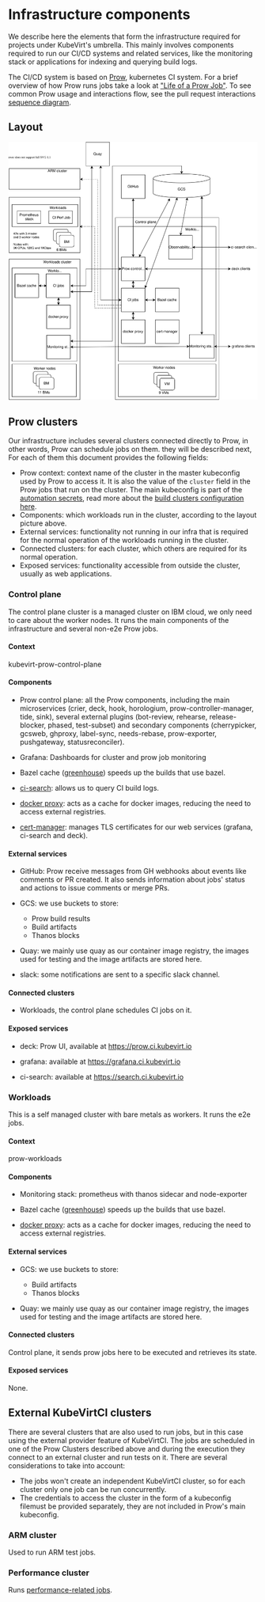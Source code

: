 # Infrastructure components

We describe here the elements that form the infrastructure required for projects
under KubeVirt's umbrella. This mainly involves components required to run our
CI/CD systems and related services, like the monitoring stack or applications for
indexing and querying build logs.

The CI/CD system is based on [Prow], kubernetes CI system. For a brief overview
of how Prow runs jobs take a look at ["Life of a Prow Job"]. To see common Prow
usage and interactions flow, see the pull request interactions [sequence diagram].

## Layout

![infra-layout](infra-layout.svg)

## Prow clusters

Our infrastructure includes several clusters connected directly to Prow, in other
words, Prow can schedule jobs on them. they will be described next, For each of
them this document provides the following fields:

* Prow context: context name of the cluster in the master kubeconfig used by Prow
to access it. It is also the value of the `cluster` field in the Prow jobs that
run on the cluster. The main kubeconfig is part of the [automation secrets], read
more about the [build clusters configuration here].
* Components: which workloads run in the cluster, according to the layout picture
above.
* External services: functionality not running in our infra that is required for
the normal operation of the workloads running in the cluster.
* Connected clusters: for each cluster, which others are required for its normal
operation.
* Exposed services: functionality accessible from outside the cluster, usually as
web applications.

### Control plane

The control plane cluster is a managed cluster on IBM cloud, we only need to care
about the worker nodes. It runs the main components of the infrastructure and
several non-e2e Prow jobs.

#### Context
kubevirt-prow-control-plane

#### Components

* Prow control plane: all the Prow components, including the main microservices
(crier, deck, hook, horologium, prow-controller-manager, tide, sink), several
external plugins (bot-review, rehearse, release-blocker, phased, test-subset) and secondary components
(cherrypicker, gcsweb, ghproxy, label-sync, needs-rebase, prow-exporter,
pushgateway, statusreconciler).

* Grafana: Dashboards for cluster and prow job monitoring 

* Bazel cache ([greenhouse]) speeds up the builds that use bazel.

* [ci-search]: allows us to query CI build logs.

* [docker proxy]: acts as a cache for docker images, reducing the need to access
external registries.

* [cert-manager]: manages TLS certificates for our web services (grafana, ci-search
and deck).

#### External services

* GitHub: Prow receive messages from GH webhooks about events like comments or PR
created. It also sends information about jobs' status and actions to issue comments
or merge PRs.

* GCS: we use buckets to store:
  * Prow build results
  * Build artifacts
  * Thanos blocks

* Quay: we mainly use quay as our container image registry, the images used for
testing and the image artifacts are stored here.

* slack: some notifications are sent to a specific slack channel.

#### Connected clusters

* Workloads, the control plane schedules CI jobs on it.

#### Exposed services

* deck: Prow UI, available at https://prow.ci.kubevirt.io

* grafana: available at https://grafana.ci.kubevirt.io

* ci-search: available at https://search.ci.kubevirt.io

### Workloads

This is a self managed cluster with bare metals as workers. It runs the e2e jobs.

#### Context

prow-workloads

#### Components

* Monitoring stack: prometheus with thanos sidecar and node-exporter

* Bazel cache ([greenhouse]) speeds up the builds that use bazel.

* [docker proxy]: acts as a cache for docker images, reducing the need to access
external registries.

#### External services

* GCS: we use buckets to store:
  * Build artifacts
  * Thanos blocks

* Quay: we mainly use quay as our container image registry, the images used for
testing and the image artifacts are stored here.

#### Connected clusters

Control plane, it sends prow jobs here to be executed and retrieves its state.

#### Exposed services

None.

## External KubeVirtCI clusters

There are several clusters that are also used to run jobs, but in this case
using the external provider feature of KubeVirtCI. The jobs are scheduled in one
of the Prow Clusters described above and during the execution they connect to an
external cluster and run tests on it. There are several considerations to take
into account:
* The jobs won't create an independent KubeVirtCI cluster, so for each cluster
only one job can be run concurrently.
* The credentials to access the cluster in the form of a kubeconfig filemust be
provided separately, they are not included in Prow's main kubeconfig.

### ARM cluster

Used to run ARM test jobs.

### Performance cluster

Runs [performance-related jobs](performance-cluster.md).

[Prow]: https://github.com/kubernetes/test-infra/tree/master/prow#readme
["Life of a Prow Job"]: https://github.com/kubernetes/test-infra/blob/master/prow/life_of_a_prow_job.md
[sequence diagram]: https://raw.githubusercontent.com/kubernetes/test-infra/master/prow/docs/pr-interactions-sequence.svg?sanitize=true
[ci-search]: https://github.com/openshift/ci-search
[docker proxy]: https://github.com/rpardini/docker-registry-proxy
[cert-manager]: https://cert-manager.io/docs/
[greenhouse]: https://github.com/kubernetes/test-infra/tree/master/greenhouse
[automation secrets]: https://github.com/kubevirt/secrets/blob/master/secrets.tar.asc
[build clusters configuration here]: ./how-to-add-a-prow-cluster.md
